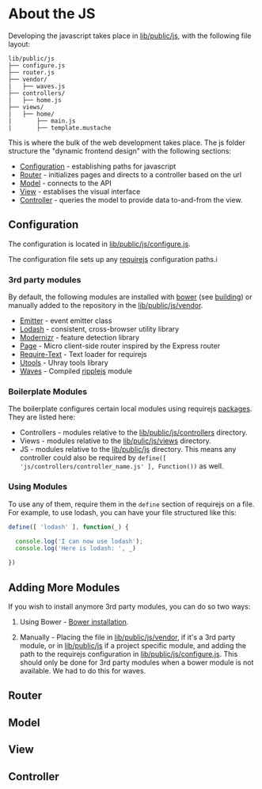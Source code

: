 About the JS
=============


Developing the javascript takes place in [lib/public/js](../lib/public/js), with the following file layout:

```
lib/public/js
├── configure.js
├── router.js
├── vendor/
|   ├── waves.js
├── controllers/
|   ├── home.js
├── views/
|   ├── home/
|       ├── main.js
|       ├── template.mustache
```

This is where the bulk of the web development takes place. The js folder structure the "dynamic frontend design" with the following sections:

* [Configuration](#configuration) - establishing paths for javascript
* [Router](#router) - initializes pages and directs to a controller based on the url
* [Model](#model) - connects to the API
* [View](#view) - establises the visual interface
* [Controller](#controller) - queries the model to provide data to-and-from the view.

## Configuration

The configuration is located in [lib/public/js/configure.js](../lib/public/js/configure.js).

The configuration file sets up any [requirejs](http://requirejs.org) configuration paths.i

### 3rd party modules

By default, the following modules are installed with [bower](http://bower.io) (see [building](building.md#bower-installation)) or manually added to the repository in the [lib/public/js/vendor](../lib/public/js/vendor).

* [Emitter](https://github.com/jhermsmeier/emitter.js) - event emitter class
* [Lodash](http://lodash.com/) - consistent, cross-browser utility library
* [Modernizr](http://modernizr.com/) - feature detection library
* [Page](http://visionmedia.github.io/page.js/) - Micro client-side router inspired by the Express router
* [Require-Text](https://github.com/requirejs/text) - Text loader for requirejs
* [Utools](https://github.com/uhray/utools) - Uhray tools library
* [Waves](https://github.com/ripplejs/waves) - Compiled [ripplejs](https://github.com/ripplejs/ripple) module

### Boilerplate Modules

The boilerplate configures certain local modules using requirejs [packages](http://requirejs.org/docs/api.html#packages). They are listed here:

* Controllers - modules relative to the [lib/public/js/controllers](../lib/public/js/controllers) directory.
* Views - modules relative to the [lib/pulic/js/views](../lib/public/js/views) directory.
* JS - modules relative to the [lib/public/js](../lib/public/js) directory. This means any controller could also be required by `define([ 'js/controllers/controller_name.js' ], Function())` as well.

### Using Modules

To use any of them, require them in the `define` section of requirejs on a file. For example, to use lodash, you can have your file structured like this:

```js
define([ 'lodash' ], function(_) {

  console.log('I can now use lodash');
  console.log('Here is lodash: ', _)

})
```

## Adding More Modules

If you wish to install anymore 3rd party modules, you can do so two ways:

1. Using Bower - [Bower installation](building.md#bower-installation).

2. Manually - Placing the file in [lib/public/js/vendor](../lib/public/js/vendor), if it's a 3rd party module, or in [lib/public/js](../lib/public/js) if a project specific module, and adding the path to the requirejs configuration in [lib/public/js/configure.js](../lib/public/js/configure.js). This should only be done for 3rd party modules when a bower module is not available. We had to do this for waves.

## Router

## Model

## View

## Controller


